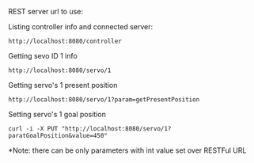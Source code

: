 
REST server url to use:

Listing controller info and connected server:

    http://localhost:8080/controller

Getting sevo ID 1 info

    http://localhost:8080/servo/1


Getting servo's 1 present position

    http://localhost:8080/servo/1?param=getPresentPosition


Setting servo's 1 goal position

    curl -i -X PUT "http://localhost:8080/servo/1?paratGoalPosition&value=450"

*Note: there can be only parameters with int value set over RESTFul URL
 

